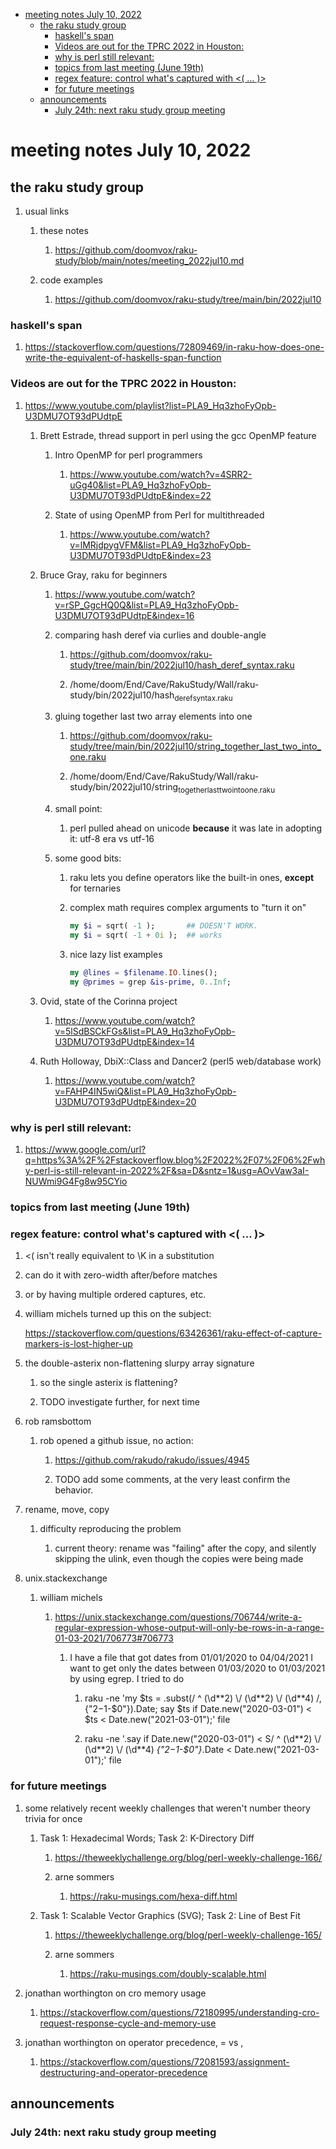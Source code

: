 - [meeting notes July 10, 2022](#org991357e)
  - [the raku study group](#org763dc11)
    - [haskell's span](#org00c06f4)
    - [Videos are out for the TPRC 2022 in Houston:](#org94d256c)
    - [why is perl still relevant:](#org95e2a6f)
    - [topics from last meeting (June 19th)](#orgb02b4b6)
    - [regex feature: control what's captured with <( &#x2026; )>](#org4f9362d)
    - [for future meetings](#orgfcab0b7)
  - [announcements](#org160a64b)
    - [July 24th: next raku study group meeting](#org6754852)


<a id="org991357e"></a>

# meeting notes July 10, 2022


<a id="org763dc11"></a>

## the raku study group

1.  usual links

    1.  these notes
    
        1.  <https://github.com/doomvox/raku-study/blob/main/notes/meeting_2022jul10.md>
    
    2.  code examples
    
        1.  <https://github.com/doomvox/raku-study/tree/main/bin/2022jul10>


<a id="org00c06f4"></a>

### haskell's span

1.  <https://stackoverflow.com/questions/72809469/in-raku-how-does-one-write-the-equivalent-of-haskells-span-function>


<a id="org94d256c"></a>

### Videos are out for the TPRC 2022 in Houston:

1.  <https://www.youtube.com/playlist?list=PLA9_Hq3zhoFyOpb-U3DMU7OT93dPUdtpE>

    1.  Brett Estrade, thread support in perl using the gcc OpenMP feature
    
        1.  Intro OpenMP for perl programmers
        
            1.  <https://www.youtube.com/watch?v=4SRR2-uGg40&list=PLA9_Hq3zhoFyOpb-U3DMU7OT93dPUdtpE&index=22>
        
        2.  State of using OpenMP from Perl for multithreaded
        
            1.  <https://www.youtube.com/watch?v=lMRjdpygVFM&list=PLA9_Hq3zhoFyOpb-U3DMU7OT93dPUdtpE&index=23>
    
    2.  Bruce Gray, raku for beginners
    
        1.  <https://www.youtube.com/watch?v=rSP_GgcHQ0Q&list=PLA9_Hq3zhoFyOpb-U3DMU7OT93dPUdtpE&index=16>
        
        2.  comparing hash deref via curlies and double-angle
        
            1.  <https://github.com/doomvox/raku-study/tree/main/bin/2022jul10/hash_deref_syntax.raku>
            
            2.  /home/doom/End/Cave/RakuStudy/Wall/raku-study/bin/2022jul10/hash<sub>deref</sub><sub>syntax.raku</sub>
        
        3.  gluing together last two array elements into one
        
            1.  <https://github.com/doomvox/raku-study/tree/main/bin/2022jul10/string_together_last_two_into_one.raku>
            
            2.  /home/doom/End/Cave/RakuStudy/Wall/raku-study/bin/2022jul10/string<sub>together</sub><sub>last</sub><sub>two</sub><sub>into</sub><sub>one.raku</sub>
        
        4.  small point:
        
            1.  perl pulled ahead on unicode **because** it was late in adopting it: utf-8 era vs utf-16
        
        5.  some good bits:
        
            1.  raku lets you define operators like the built-in ones, **except** for ternaries
            
            2.  complex math requires complex arguments to "turn it on"
            
                ```raku
                my $i = sqrt( -1 );       ## DOESN'T WORK.
                my $i = sqrt( -1 + 0i );  ## works
                ```
            
            3.  nice lazy list examples
            
                ```raku
                my @lines = $filename.IO.lines();
                my @primes = grep &is-prime, 0..Inf;
                ```
    
    3.  Ovid, state of the Corinna project
    
        1.  <https://www.youtube.com/watch?v=5lSdBSCkFGs&list=PLA9_Hq3zhoFyOpb-U3DMU7OT93dPUdtpE&index=14>
    
    4.  Ruth Holloway, DbiX::Class and Dancer2 (perl5 web/database work)
    
        1.  <https://www.youtube.com/watch?v=FAHP4IN5wiQ&list=PLA9_Hq3zhoFyOpb-U3DMU7OT93dPUdtpE&index=20>


<a id="org95e2a6f"></a>

### why is perl still relevant:

1.  <https://www.google.com/url?q=https%3A%2F%2Fstackoverflow.blog%2F2022%2F07%2F06%2Fwhy-perl-is-still-relevant-in-2022%2F&sa=D&sntz=1&usg=AOvVaw3aI-NUWmi9G4Fg8w95CYio>


<a id="orgb02b4b6"></a>

### topics from last meeting (June 19th)


<a id="org4f9362d"></a>

### regex feature: control what's captured with <( &#x2026; )>

1.  <( isn't really equivalent to \K in a substitution

2.  can do it with zero-width after/before matches

3.  or by having multiple ordered captures, etc.

4.  william michels turned up this on the subject:

    <https://stackoverflow.com/questions/63426361/raku-effect-of-capture-markers-is-lost-higher-up>

1.  the double-asterix non-flattening slurpy array signature

    1.  so the single asterix is flattening?
    
    2.  TODO investigate further, for next time

2.  rob ramsbottom

    1.  rob opened a github issue, no action:
    
        1.  <https://github.com/rakudo/rakudo/issues/4945>
        
        2.  TODO add some comments, at the very least confirm the behavior.

3.  rename, move, copy

    1.  difficulty reproducing the problem
    
        1.  current theory: rename was "failing" after the copy, and silently skipping the ulink, even though the copies were being made

4.  unix.stackexchange

    1.  william michels
    
        1.  <https://unix.stackexchange.com/questions/706744/write-a-regular-expression-whose-output-will-only-be-rows-in-a-range-01-03-2021/706773#706773>
        
            1.  I have a file that got dates from 01/01/2020 to 04/04/2021 I want to get only the dates between 01/03/2020 to 01/03/2021 by using egrep. I tried to do
            
                1.  raku -ne 'my $ts = .subst(/ ^ (\d*\*2) \\/ (\d*\*2) \\/ (\d*\*4) /, {"$2-$1-$0"}).Date; say $ts if Date.new("2020-03-01") < $ts < Date.new("2021-03-01");' file
                
                2.  raku -ne '.say if Date.new("2020-03-01") < S/ ^ (\d*\*2) \\/ (\d*\*2) \\/ (\d*\*4) *{"$2-$1-$0"}*.Date < Date.new("2021-03-01");' file


<a id="orgfcab0b7"></a>

### for future meetings

1.  some relatively recent weekly challenges that weren't number theory trivia for once

    1.  Task 1: Hexadecimal Words; Task 2: K-Directory Diff
    
        1.  <https://theweeklychallenge.org/blog/perl-weekly-challenge-166/>
        
        2.  arne sommers
        
            1.  <https://raku-musings.com/hexa-diff.html>
    
    2.  Task 1: Scalable Vector Graphics (SVG); Task 2: Line of Best Fit
    
        1.  <https://theweeklychallenge.org/blog/perl-weekly-challenge-165/>
        
        2.  arne sommers
        
            1.  <https://raku-musings.com/doubly-scalable.html>

2.  jonathan worthington on cro memory usage

    1.  <https://stackoverflow.com/questions/72180995/understanding-cro-request-response-cycle-and-memory-use>

3.  jonathan worthington on operator precedence, = vs ,

    1.  <https://stackoverflow.com/questions/72081593/assignment-destructuring-and-operator-precedence>


<a id="org160a64b"></a>

## announcements


<a id="org6754852"></a>

### July 24th: next raku study group meeting
